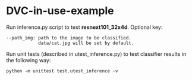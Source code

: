 # DVC-in-use-example
Run inference.py script to test **resnext101_32x4d**.
Optional key: 
```
--path_img: path to the image to be classified.
            data/cat.jpg will be set by default.  
```
Run unit tests (described in utest_inference.py) to test classifier results in the following way:
```
python -m unittest test.utest_inference -v
```
